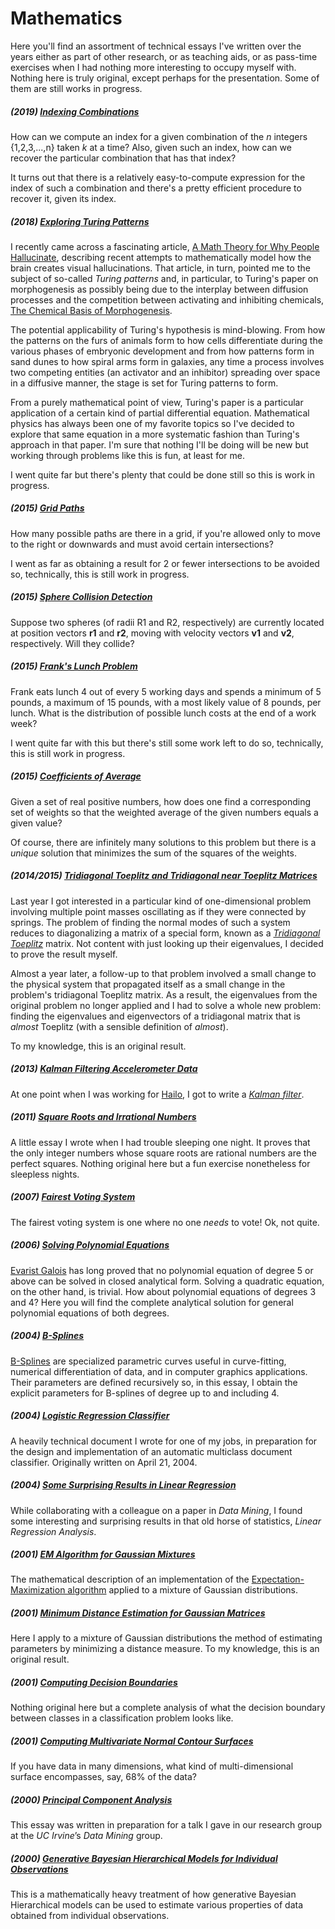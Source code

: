 # Mathematics
Here you'll find an assortment of technical essays I've written over the years either as part of other research, or as teaching aids, or as pass-time exercises when I had nothing more interesting to occupy myself with. Nothing here is truly original, except perhaps for the presentation. Some of them are still works in progress.

##### (2019) [Indexing Combinations](https://github.com/wltrup/Math-Indexing-Combinations)
How can we compute an index for a given combination of the *n* integers {1,2,3,...,n} taken *k* at a time? Also, given such an index, how can we recover the particular combination that has that index?

It turns out that there is a relatively easy-to-compute expression for the index of such a combination and there's a pretty efficient procedure to recover it, given its index.

##### (2018) [Exploring Turing Patterns](https://github.com/wltrup/Math-Exploring-Turing-Patterns)
I recently came across a fascinating article, [A Math Theory for Why People Hallucinate](https://www.quantamagazine.org/a-math-theory-for-why-people-hallucinate-20180730), describing recent attempts to mathematically model how the brain creates visual hallucinations. That article, in turn, pointed me to the subject of so-called *Turing patterns* and, in particular, to Turing's paper on morphogenesis as possibly being due to the interplay between diffusion processes and the competition between activating and inhibiting chemicals, [The Chemical Basis of Morphogenesis](http://www.dna.caltech.edu/courses/cs191/paperscs191/turing.pdf).

The potential applicability of Turing's hypothesis is mind-blowing. From how the patterns on the furs of animals form to how cells differentiate during the various phases of embryonic development and from how patterns form in sand dunes to how spiral arms form in galaxies, any time a process involves two competing entities (an activator and an inhibitor) spreading over space in a diffusive manner, the stage is set for Turing patterns to form.

From a purely mathematical point of view, Turing's paper is a particular application of a certain kind of partial differential equation. Mathematical physics has always been one of my favorite topics so I've decided to explore that same equation in a more systematic fashion than Turing's approach in that paper. I'm sure that nothing I'll be doing will be new but working through problems like this is fun, at least for me.

I went quite far but there's plenty that could be done still so this is work in progress.

##### (2015) [Grid Paths](https://github.com/wltrup/Math-Grid-Paths)
How many possible paths are there in a grid, if you're allowed only to move to the right or downwards and must avoid certain intersections?

I went as far as obtaining a result for 2 or fewer intersections to be avoided so, technically, this is still work in progress.

##### (2015) [Sphere Collision Detection](https://github.com/wltrup/Math-Sphere-Collision-Detection)
Suppose two spheres (of radii R1 and R2, respectively) are currently located at position vectors **r1** and **r2**, moving with velocity vectors **v1** and **v2**, respectively. Will they collide?

##### (2015) [Frank's Lunch Problem](https://github.com/wltrup/Math-Franks-Lunch-Problem)
Frank eats lunch 4 out of every 5 working days and spends a minimum of 5 pounds, a maximum of 15 pounds, with a most likely value of 8 pounds, per lunch. What is the distribution of possible lunch costs at the end of a work week?

I went quite far with this but there's still some work left to do so, technically, this is still work in progress.

##### (2015) [Coefficients of Average](https://github.com/wltrup/Math-Coefficients-of-Average)
Given a set of real positive numbers, how does one find a corresponding set of weights so that the weighted average of the given numbers equals a given value?

Of course, there are infinitely many solutions to this problem but there is a *unique* solution that minimizes the sum of the squares of the weights.

##### (2014/2015) [Tridiagonal Toeplitz and Tridiagonal *near* Toeplitz Matrices](https://github.com/wltrup/Math-Tridiagonal-Toeplitz-Matrices)
Last year I got interested in a particular kind of one-dimensional problem involving multiple point masses oscillating as if they were connected by springs. The problem of finding the normal modes of such a system reduces to diagonalizing a matrix of a special form, known as a [_Tridiagonal Toeplitz_](http://de.wikipedia.org/wiki/Tridiagonal-Toeplitz-Matrix) matrix. Not content with just looking up their eigenvalues, I decided to prove the result myself.

Almost a year later, a follow-up to that problem involved a small change to the physical system that propagated itself as a small change in the problem's tridiagonal Toeplitz matrix. As a result, the eigenvalues from the original problem no longer applied and I had to solve a whole new problem: finding the eigenvalues and eigenvectors of a tridiagonal matrix that is _almost_ Toeplitz (with a sensible definition of _almost_).

To my knowledge, this is an original result.

##### (2013) [Kalman Filtering Accelerometer Data](https://github.com/wltrup/Math-Kalman-Filtering-Accelerometer-Data)
At one point when I was working for [Hailo](https://www.hailoapp.com), I got to write a [_Kalman filter_](http://en.wikipedia.org/wiki/Kalman_filter).

##### (2011) [Square Roots and Irrational Numbers](https://github.com/wltrup/Math-Square-Roots-and-Irrational-Numbers)
A little essay I wrote when I had trouble sleeping one night. It proves that the only integer numbers whose square roots are rational numbers are the perfect squares. Nothing original here but a fun exercise nonetheless for sleepless nights.

##### (2007) [Fairest Voting System](https://github.com/wltrup/Math-Fairest-Voting-System)
The fairest voting system is one where no one _needs_ to vote! Ok, not quite.

##### (2006) [Solving Polynomial Equations](https://github.com/wltrup/Math-Solving-Polynomial-Equations)
[Evarist Galois](http://en.wikipedia.org/wiki/Évariste_Galois) has long proved that no polynomial equation of degree 5 or above can be solved in closed analytical form. Solving a quadratic equation, on the other hand, is trivial. How about polynomial equations of degrees 3 and 4? Here you will find the complete analytical solution for general polynomial equations of both degrees.

##### (2004) [B-Splines](https://github.com/wltrup/Math-B-Splines)
[B-Splines](https://en.wikipedia.org/wiki/B-spline) are specialized parametric curves useful in curve-fitting, numerical differentiation of data, and in computer graphics applications. Their parameters are defined recursively so, in this essay, I obtain the explicit parameters for B-splines of degree up to and including 4.

##### (2004) [Logistic Regression Classifier](https://github.com/wltrup/Math-Logistic-Regression-Classifier)
A heavily technical document I wrote for one of my jobs, in preparation for the design and implementation of an automatic multiclass document classifier. Originally written on April 21, 2004.

##### (2004) [Some Surprising Results in Linear Regression](https://github.com/wltrup/Math-Some-Surprising-Results-in-Linear-Regression)
While collaborating with a colleague on a paper in _Data Mining_, I found some interesting and surprising results in that old horse of statistics, _Linear Regression Analysis_.

##### (2001) [EM Algorithm for Gaussian Mixtures](https://github.com/wltrup/Math-EM-Algorithm-for-Gaussian-Mixtures)
The mathematical description of an implementation of the [Expectation-Maximization algorithm](http://en.wikipedia.org/wiki/Expectation–maximization_algorithm) applied to a mixture of Gaussian distributions.

##### (2001) [Minimum Distance Estimation for Gaussian Matrices](https://github.com/wltrup/Math-Minimum-Distance-Estimation-for-Gaussian-Matrices)
Here I apply to a mixture of Gaussian distributions the method of estimating parameters by minimizing a distance measure. To my knowledge, this is an original result.

##### (2001) [Computing Decision Boundaries](https://github.com/wltrup/Math-Computing-Decision-Boundaries)
Nothing original here but a complete analysis of what the decision boundary between classes in a classification problem looks like.

##### (2001) [Computing Multivariate Normal Contour Surfaces](https://github.com/wltrup/Math-Computing-Multivariate-Normal-Contour-Surfaces)
If you have data in many dimensions, what kind of multi-dimensional surface encompasses, say, 68% of the data?

##### (2000) [Principal Component Analysis](https://github.com/wltrup/Math-Principal-Component-Analysis)
This essay was written in preparation for a talk I gave in our research group at the _UC Irvine_’s _Data Mining_ group.

##### (2000) [Generative Bayesian Hierarchical Models for Individual Observations](https://github.com/wltrup/Math-Generative-Bayesian-Hierarchical-Models-for-Individual-Observations)
This is a mathematically heavy treatment of how generative Bayesian Hierarchical models can be used to estimate various properties of data obtained from individual observations.
